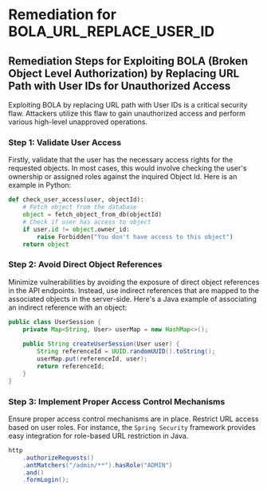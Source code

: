 # Remediation for BOLA_URL_REPLACE_USER_ID

## Remediation Steps for Exploiting BOLA (Broken Object Level Authorization) by Replacing URL Path with User IDs for Unauthorized Access

Exploiting BOLA by replacing URL path with User IDs is a critical security flaw. Attackers utilize this flaw to gain unauthorized access and perform various high-level unapproved operations. 

### Step 1: Validate User Access

Firstly, validate that the user has the necessary access rights for the requested objects. In most cases, this would involve checking the user's ownership or assigned roles against the inquired Object Id. Here is an example in Python:

```python
def check_user_access(user, objectId):
    # Fetch object from the database
    object = fetch_object_from_db(objectId)
    # Check if user has access to object
    if user.id != object.owner_id:
        raise Forbidden("You don't have access to this object")
    return object
```

### Step 2: Avoid Direct Object References

Minimize vulnerabilities by avoiding the exposure of direct object references in the API endpoints. Instead, use indirect references that are mapped to the associated objects in the server-side. Here's a Java example of associating an indirect reference with an object:

```java
public class UserSession {
    private Map<String, User> userMap = new HashMap<>();
    
    public String createUserSession(User user) {
        String referenceId = UUID.randomUUID().toString();
        userMap.put(referenceId, user);
        return referenceId;
    }
}
```

### Step 3: Implement Proper Access Control Mechanisms

Ensure proper access control mechanisms are in place. Restrict URL access based on user roles. For instance, the `Spring Security` framework provides easy integration for role-based URL restriction in Java.

```java
http
    .authorizeRequests()
    .antMatchers("/admin/**").hasRole("ADMIN")
    .and()
    .formLogin();
```